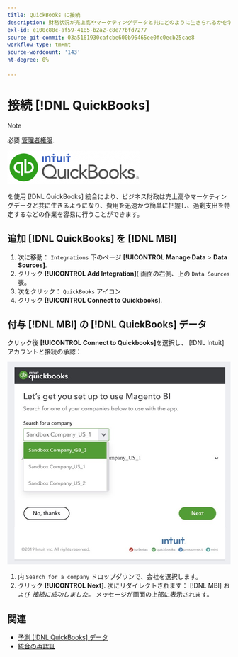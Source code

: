```yaml
---
title: QuickBooks に接続
description: 財務状況が売上高やマーケティングデータと共にどのように生きられるかを学び、費用を迅速かつ簡単に把握し、過剰支出を特定するなどの方法を学びます。
exl-id: e100c88c-af59-4185-b2a2-c8e77bfd7277
source-git-commit: 03a5161930cafcbe600b96465ee0fc0ecb25cae8
workflow-type: tm+mt
source-wordcount: '143'
ht-degree: 0%

---
```


# 接続 [!DNL QuickBooks]

>[!NOTE]
>
>必要 [管理者権限](../../../administrator/user-management/user-management.md).

![](../../../assets/Quickbooks.png)

を使用 [!DNL QuickBooks] 統合により、ビジネス財政は売上高やマーケティングデータと共に生きるようになり、費用を迅速かつ簡単に把握し、過剰支出を特定するなどの作業を容易に行うことができます。

## 追加 [!DNL QuickBooks] を [!DNL MBI]

1. 次に移動： `Integrations` 下のページ **[!UICONTROL Manage Data** > **Data Sources]**.
1. クリック **[!UICONTROL Add Integration]**( 画面の右側、上の `Data Sources` 表。
1. 次をクリック： `QuickBooks` アイコン
1. クリック **[!UICONTROL Connect to Quickbooks]**.

## 付与 [!DNL MBI] の [!DNL QuickBooks] データ

クリック後 **[!UICONTROL Connect to Quickbooks]**&#x200B;を選択し、 [!DNL Intuit] アカウントと接続の承認：

![](../../../assets/QuickBooks_App_Store_1.jpg)

1. 内 `Search for a company` ドロップダウンで、会社を選択します。
1. クリック **[!UICONTROL Next]**. 次にリダイレクトされます： [!DNL MBI] および *接続に成功しました。* メッセージが画面の上部に表示されます。

## 関連

* [予測 [!DNL QuickBooks] データ](../integrations/quickbooks-data.md)
* [統合の再認証](https://support.magento.com/hc/en-us/articles/360016733151)
